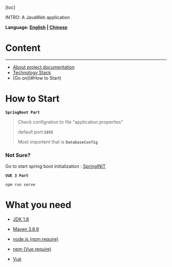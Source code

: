 [toc]

INTRO: A JavaWeb application

**Language: [English](https://github.com/Asaka-xin/tk-bookstore#readme) | [Chinese](doc\Readme-zh-cn.md)**

# Content
---

- [About project documentation](doc/Design.md)
- [Technology Stack](doc/ths.md)
- [Go on](#How to Start)

# How to Start

**`SpringBoot Part`** 

> Check configration to file "application.properties"
>
> default port:**`1055`**
>
> Most importent that is **`DatabaseConfig`**

### Not Sure?

Go to start spring boot initialization : [SpringINIT](https://start.spring.io)

**`VUE 3 Part`**

```shell
npm run serve
```

# What you need

- [JDK 1.8]()
- [Maven 3.8.6]()

- [node.js (npm require)](https://nodejs.org/zh-cn/)
- [npm (Vue require)]()
- [Vue](https://vuejs.org/)

